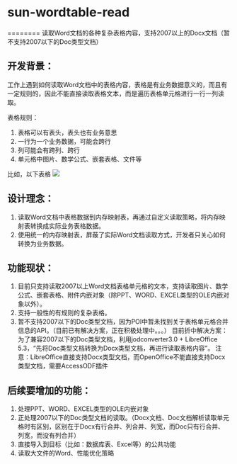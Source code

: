 
# sun-wordtable-read
========
读取Word文档的各种复杂表格内容，支持2007以上的Docx文档（暂不支持2007以下的Doc类型文档）

## 开发背景：
工作上遇到如何读取Word文档中的表格内容，表格是有业务数据意义的，而且有一定规则的，因此不能直接读取表格文本，而是遍历表格单元格进行一行一列读取。

表格规则：
 1. 表格可以有表头，表头也有业务意思
 2. 一行为一个业务数据，可能会跨行
 3. 列可能会有跨列、跨行
 4. 单元格中图片、数学公式、嵌套表格、文件等

比如，以下表格
[![](https://img-blog.csdn.net/20180414152908387?watermark/2/text/aHR0cHM6Ly9ibG9nLmNzZG4ubmV0L3N1bmN0/font/5a6L5L2T/fontsize/400/fill/I0JBQkFCMA==/dissolve/70)](https://img-blog.csdn.net/20180414152908387?watermark/2/text/aHR0cHM6Ly9ibG9nLmNzZG4ubmV0L3N1bmN0/font/5a6L5L2T/fontsize/400/fill/I0JBQkFCMA==/dissolve/70)

## 设计理念：
 1. 读取Word文档中表格数据到内存映射表，再通过自定义读取策略，将内存映射表转换成实际业务表格数据。
 2. 使用统一的内存映射表，屏蔽了实际Word文档读取方式，开发者只关心如何转换为业务数据。

## 功能现状：
 1. 目前只支持读取2007以上Word文档表格单元格的文本，支持读取图片、数学公式、嵌套表格、附件内嵌对象（除PPT、WORD、EXCEL类型的OLE内嵌对象以外）。
 2. 支持一般性的有规则的复杂表格。
 3. 暂不支持2007以下的Doc类型文档，因为POI中暂未找到关于表格单元格合并信息的API。（目前已有解决方案，正在积极处理中。。。）
 	目前折中解决方案：为了兼容2007以下的Doc类型文档，利用jodconverter3.0 + LibreOffice 5.3，“先将Doc类型文档转换为Docx类型文档，再进行读取表格内容”。
	注意：LibreOffice直接支持Docx类型文档，而OpenOffice不能直接支持Docx类型文档，需要AccessODF插件

## 后续要增加的功能：
 1. 处理PPT、WORD、EXCEL类型的OLE内嵌对象
 2. 正处理2007以下的Doc类型文档的读取。（Docx文档、Doc文档解析读取单元格时有区别，区别在于Docx有行合并、列合并、列宽，而Doc只有行合并、列宽，而没有列合并）
 3. 直接导入到目标（比如：数据库表、Excel等）的公共功能
 4. 读取大文件的Word、性能优化策略